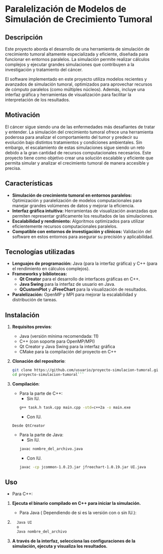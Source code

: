 # Paralelización de Modelos de Simulación de Crecimiento Tumoral

## Descripción

Este proyecto aborda el desarrollo de una herramienta de simulación de crecimiento tumoral altamente especializada y eficiente, diseñada para funcionar en entornos paralelos. La simulación permite realizar cálculos complejos y ejecutar grandes simulaciones que contribuyen a la investigación y tratamiento del cáncer.

El software implementado en este proyecto utiliza modelos recientes y avanzados de simulación tumoral, optimizados para aprovechar recursos de cómputo paralelos (como múltiples núcleos). Además, incluye una interfaz gráfica y herramientas de visualización para facilitar la interpretación de los resultados.

## Motivación

El cáncer sigue siendo una de las enfermedades más desafiantes de tratar y entender. La simulación del crecimiento tumoral ofrece una herramienta poderosa para analizar el comportamiento del tumor y predecir su evolución bajo distintos tratamientos y condiciones ambientales. Sin embargo, el escalamiento de estas simulaciones sigue siendo un reto debido a la gran cantidad de recursos computacionales necesarios. Este proyecto tiene como objetivo crear una solución escalable y eficiente que permita simular y analizar el crecimiento tumoral de manera accesible y precisa.

## Características

- **Simulación de crecimiento tumoral en entornos paralelos:** Optimización y paralelización de modelos computacionales para manejar grandes volúmenes de datos y mejorar la eficiencia.
- **Interfaz gráfica intuitiva:** Herramientas de visualización avanzadas que permiten representar gráficamente los resultados de las simulaciones.
- **Escalabilidad y rendimiento:** Algoritmos optimizados para utilizar eficientemente recursos computacionales paralelos.
- **Compatible con entornos de investigación y clínicos:** Validación del software en estos entornos para asegurar su precisión y aplicabilidad.

## Tecnologías utilizadas

- **Lenguajes de programación:** Java (para la interfaz gráfica) y C++ (para el rendimiento en cálculos complejos).
- **Frameworks y bibliotecas:** 
  - **Qt Creator** para el desarrollo de interfaces gráficas en C++.
  - **Java Swing** para la interfaz de usuario en Java.
  - **QCustomPlot** y **JFreeChart** para la visualización de resultados.
- **Paralelización:** OpenMP y MPI para mejorar la escalabilidad y distribución de tareas.

## Instalación

1. **Requisitos previos**:
   - Java (versión mínima recomendada: 11)
   - C++ (con soporte para OpenMP/MPI)
   - Qt Creator y Java Swing para la interfaz gráfica
   - CMake para la compilación del proyecto en C++

2. **Clonación del repositorio**:
   ```bash
   git clone https://github.com/usuario/proyecto-simulacion-tumoral.git
   cd proyecto-simulacion-tumoral```

3. **Compilación**:
   - Para la parte de C++:
     - Sin IU.
     ```bash
     g++ task.h task.cpp main.cpp -std=c++2a -o main.exe
     ```
      - Con IU.
    ```
    Desde QtCreator
    ```
   - Para la parte de Java:
     - Sin IU.
     ```bash
     javac nombre_del_archivo.java
     ```
      - Con IU.
     ```bash
     javac -cp jcommon-1.0.23.jar jfreechart-1.0.19.jar UI.java
     ```

## Uso
 - Para C++:
1. **Ejecuta el binario compilado en C++ para iniciar la simulación.**
   - Para Java (
   Dependiendo de si es la versión con o sin IU.):
1. ```bash
     Java UI
     o
     Java nombre_del_archivo
     ```

2. **A través de la interfaz, selecciona las configuraciones de la simulación, ejecuta y visualiza los resultados.**
